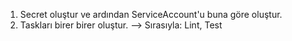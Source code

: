 1) Secret oluştur ve ardından ServiceAccount'u buna göre oluştur.
2) Taskları birer birer oluştur.
--> Sırasıyla: Lint, Test
